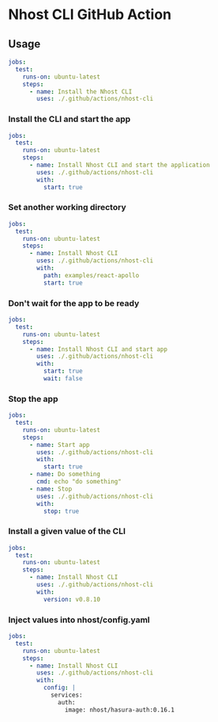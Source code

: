 # Nhost CLI GitHub Action

## Usage

```yaml
jobs:
  test:
    runs-on: ubuntu-latest
    steps:
      - name: Install the Nhost CLI
        uses: ./.github/actions/nhost-cli
```

### Install the CLI and start the app

```yaml
jobs:
  test:
    runs-on: ubuntu-latest
    steps:
      - name: Install Nhost CLI and start the application
        uses: ./.github/actions/nhost-cli
        with:
          start: true
```

### Set another working directory

```yaml
jobs:
  test:
    runs-on: ubuntu-latest
    steps:
      - name: Install Nhost CLI
        uses: ./.github/actions/nhost-cli
        with:
          path: examples/react-apollo
          start: true
```

### Don't wait for the app to be ready

```yaml
jobs:
  test:
    runs-on: ubuntu-latest
    steps:
      - name: Install Nhost CLI and start app
        uses: ./.github/actions/nhost-cli
        with:
          start: true
          wait: false
```

### Stop the app

```yaml
jobs:
  test:
    runs-on: ubuntu-latest
    steps:
      - name: Start app
        uses: ./.github/actions/nhost-cli
        with:
          start: true
      - name: Do something
        cmd: echo "do something"
      - name: Stop
        uses: ./.github/actions/nhost-cli
        with:
          stop: true
```

### Install a given value of the CLI

```yaml
jobs:
  test:
    runs-on: ubuntu-latest
    steps:
      - name: Install Nhost CLI
        uses: ./.github/actions/nhost-cli
        with:
          version: v0.8.10
```

### Inject values into nhost/config.yaml

```yaml
jobs:
  test:
    runs-on: ubuntu-latest
    steps:
      - name: Install Nhost CLI
        uses: ./.github/actions/nhost-cli
        with:
          config: |
            services:
              auth:
                image: nhost/hasura-auth:0.16.1
```
